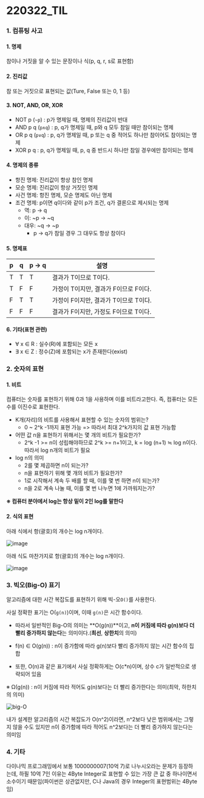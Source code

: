# 220322_TIL

### 1. 컴퓨팅 사고

#### 1. 명제

참이나 거짓을 알 수 있는 문장이나 식(p, q, r, s로 표현함)



#### 2. 진리값

참 또는 거짓으로 표현되는 값(Ture, False 또는 0, 1 등)



#### 3. NOT, AND, OR, XOR

- NOT p (`~p`) : p가 명제일 때, 명제의 진리값이 반대
- AND p q (`p∧q`) : p, q가 명제일 때, p와 q 모두 참일 때만 참이되는 명제
- OR p q (`p∨q`) : p, q가 명제일 때, p 또는 q 중 적어도 하나만 참이어도 참이되는 명제
- XOR p q : p, q가 명제일 때, p, q 중 반드시 하나만 참일 경우에만 참이되는 명제



#### 4. 명제의 종류

- 항진 명제: 진리값이 항상 참인 명제
- 모순 명제: 진리값이 항상 거짓인 명제
- 사건 명제: 항진 명제, 모순 명제도 아닌 명제
- 조건 명제: p이면 q이다와 같이 p가 조건, q가 결론으로 제시되는 명제
  - 역: p → q
  - 이: ~p → ~q
  - 대우: ~q → ~p
    - p → q가 참일 경우 그 대우도 항상 참이다



#### 5. 명제표

| p    | q    | p → q | 설명                                  |
| ---- | ---- | ----- | ------------------------------------- |
| T    | T    | T     | 결과가 T이므로 T이다.                 |
| T    | F    | F     | 가정이 T이지만, 결과가 F이므로 F이다. |
| F    | T    | T     | 가정이 F이지만, 결과가 T이므로 T이다. |
| F    | F    | F     | 결과가 F이지만, 가정도 F이므로 T이다. |



#### 6. 기타(표현 관련)

- ∀ x ∈ R : 실수(R)에 포함되는 모든 x
- ∃ x ∈ Z : 정수(Z)에 포함되는 x가 존재한다(exist)



### 2. 숫자의 표현

#### 1. 비트

컴퓨터는 숫자를 표현하기 위해 0과 1을 사용하며 이를 비트라고한다. 즉, 컴퓨터는 모든 수를 이진수로 표현한다.

- K개(자리)의 비트를 사용해서 표현할 수 있는 숫자의 범위는?
  - 0 ~ 2^k -1까지 표현 가능 => 따라서 최대 2^k가지의 값 표현 가능함
- 어떤 값 n을 표현하기 위해서는 몇 개의 비트가 필요한가?
  - 2^k -1 >= n이 성립해야하므로 2^k >= n+1이고, k = log (n+1) ≒ log n이다. 따라서 log n개의 비트가 필요
- log n의 의미
  - 2를 몇 제곱하면 n이 되는가?
  - n을 표현하기 위해 몇 개의 비트가 필요한가?
  - 1로 시작해서 계속 두 배를 할 때, 이를 몇 번 하면 n이 되는가?
  - n을 2로 계속 나눌 때, 이를 몇 번 나누면 1에 가까워지는가?

**※ 컴퓨터 분야에서 log는 항상 밑이 2인 log를 말한다**



#### 2. 식의 표현

아래 식에서 항(괄호)의 개수는 log n개이다.

![image](https://user-images.githubusercontent.com/93081720/159502881-2e0fc938-b6a8-404b-b91c-823cdc928e79.png)



아래 식도 마찬가지로 항(괄호)의 개수는 log n개이다.

![image](https://user-images.githubusercontent.com/93081720/159503605-1b2ad1d0-52c3-4b2c-b2ac-2564cf8832e6.png)



### 3. 빅오(Big-O) 표기

알고리즘에 대한 시간 복잡도를 표현하기 위해 빅-오`O()`를 사용한다.

사실 정확한 표기는 O(`g(n)`)이며, 이때 `g(n)`은 시간 함수이다.

- 따라서 일반적인 Big-O의 의미는 **O(g(n))**이고, **n이 커짐에 따라 g(n)보다 더 빨리 증가하지 않는다**는 의미이다.(**최선**, **상한치**의 의미)

- f(n) ∈ O(g(n)) : n이 증가함에 따라 g(n)보다 빨리 증가하지 않는 시간 함수의 집합
- 또한, O(n)과 같은 표기에서 사실 정확하게는 O(c*n)이며, 상수 c가 일반적으로 생략되어 있음

※ Ω(g(n)) : n이 커짐에 따라 적어도 g(n)보다는 더 빨리 증가한다는 의미(최악, 하한치의 의미)

![big-O](https://user-images.githubusercontent.com/93081720/159506820-ad9e66fb-21b3-4c35-9e89-31fa866f24e9.png)

내가 설계한 알고리즘의 시간 복잡도가 O(n^2)이라면, n^2보다 낮은 범위에서는 그렇지 않을 수도 있지만 n이 증가함에 따라 적어도 n^2보다는 더 빨리 증가하지 않는다는 의미임



### 4. 기타

다이나믹 프로그래밍에서 보통 1000000007(10억 7)로 나누시오라는 문제가 등장하는데, 하필 10억 7인 이유는 4Byte Integer로 표현할 수 있는 가장 큰 값 중 하나이면서 소수이기 때문임(파이썬은 상관없지만, C나 Java의 경우 Integer의 표현범위는 4Byte임)